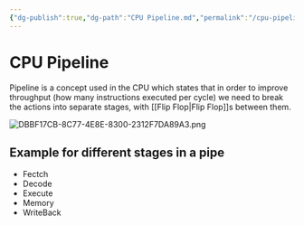 ```yaml
---
{"dg-publish":true,"dg-path":"CPU Pipeline.md","permalink":"/cpu-pipeline/","tags":[null]}
---
```




# CPU Pipeline
Pipeline is a concept used in the CPU which states that in order to improve throughput (how many instructions executed per cycle) we need to break the actions into separate stages, with [[Flip Flop\|Flip Flop]]s between them.

![DBBF17CB-8C77-4E8E-8300-2312F7DA89A3.png](/img/user/Assets/DBBF17CB-8C77-4E8E-8300-2312F7DA89A3.png)

## Example for different stages in a pipe
- Fectch
- Decode
- Execute
- Memory
- WriteBack

